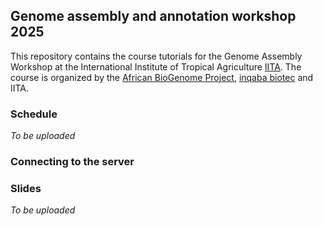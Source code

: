 ## Genome assembly and annotation workshop 2025

This repository contains the course tutorials for the Genome Assembly Workshop at the International Institute of Tropical Agriculture [IITA](https://www.iita.org/). The course is organized by the [African BioGenome Project](https://africanbiogenome.org/), [inqaba biotec](https://inqababiotec.co.za/) and IITA. 


### Schedule

_To be uploaded_

### Connecting to the server


### Slides

_To be uploaded_
